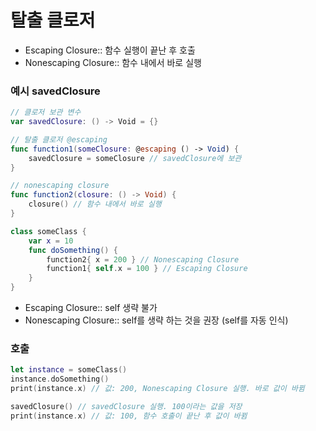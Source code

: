 # 탈출 클로저
- Escaping Closure:: 함수 실행이 끝난 후 호출 
- Nonescaping Closure:: 함수 내에서 바로 실행

### 예시 savedClosure
```swift
// 클로저 보관 변수
var savedClosure: () -> Void = {}

// 탈출 클로저 @escaping
func function1(someClosure: @escaping () -> Void) {
    savedClosure = someClosure // savedClosure에 보관
}

// nonescaping closure
func function2(closure: () -> Void) {
    closure() // 함수 내에서 바로 실행
}

class someClass {
    var x = 10
    func doSomething() {
        function2{ x = 200 } // Nonescaping Closure
        function1{ self.x = 100 } // Escaping Closure
    }
}
``` 
- Escaping Closure:: self 생략 불가
- Nonescaping Closure:: self를 생략 하는 것을 권장 (self를 자동 인식)


### 호출
```swift
let instance = someClass()
instance.doSomething()
print(instance.x) // 값: 200, Nonescaping Closure 실행. 바로 값이 바뀜

savedClosure() // savedClosure 실행. 100이라는 값을 저장
print(instance.x) // 값: 100, 함수 호출이 끝난 후 값이 바뀜
```
